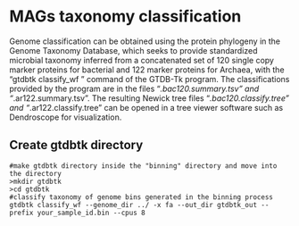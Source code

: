 # MAGs taxonomy classification
Genome classification can be obtained using the protein phylogeny in the Genome Taxonomy Database, which seeks to provide standardized microbial taxonomy inferred from a concatenated set of 120 single copy marker proteins for bacterial and 122 marker proteins for Archaea, with the “gtdbtk classify_wf ” command of the GTDB-Tk program. The classifications provided by the program are in the files “*.bac120.summary.tsv” and “*.ar122.summary.tsv”. The resulting Newick tree files “*.bac120.classify.tree” and “*.ar122.classify.tree” can be opened in a tree viewer software such as Dendroscope for visualization.

## Create gtdbtk directory
```
#make gtdbtk directory inside the "binning" directory and move into the directory
>mkdir gtdbtk
>cd gtdbtk
#classify taxonomy of genome bins generated in the binning process
gtdbtk classify_wf --genome_dir ../ -x fa --out_dir gtdbtk_out --prefix your_sample_id.bin --cpus 8


```
